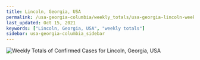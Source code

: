 ```yaml
---
title: Lincoln, Georgia, USA
permalink: /usa-georgia-columbia/weekly_totals/usa-georgia-lincoln-weekly_totals.html
last_updated: Oct 15, 2021
keywords: ["Lincoln, Georgia, USA", "weekly totals"]
sidebar: usa-georgia-columbia_sidebar
---
```


![Weekly Totals of Confirmed Cases for Lincoln, Georgia, USA](/covid_tracker/images/graphs/usa-georgia-lincoln-weekly_totals_graph.png)
